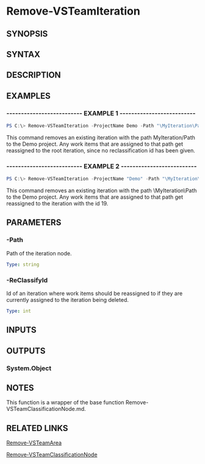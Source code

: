 <!-- #include "./common/header.md" -->

# Remove-VSTeamIteration

## SYNOPSIS

<!-- #include "./synopsis/Remove-VSTeamIteration.md" -->

## SYNTAX

## DESCRIPTION

<!-- #include "./synopsis/Remove-VSTeamIteration.md" -->

## EXAMPLES

### -------------------------- EXAMPLE 1 --------------------------

```PowerShell
PS C:\> Remove-VSTeamIteration -ProjectName Demo -Path "\MyIteration\Path"
```

This command removes an existing iteration with the path MyIteration/Path to the Demo project. Any work items that are assigned to that path get reassigned to the root iteration, since no reclassification id has been given.

### -------------------------- EXAMPLE 2 --------------------------

```PowerShell
PS C:\> Remove-VSTeamIteration -ProjectName "Demo" -Path "\MyIteration\Path" -ReClassifyId 19
```

This command removes an existing iteration with the path \MyIteration\Path to the Demo project. Any work items that are assigned to that path get reassigned to the iteration with the id 19.

## PARAMETERS

<!-- #include "./params/projectName.md" -->

### -Path

Path of the iteration node.

```yaml
Type: string
```

### -ReClassifyId

Id of an iteration where work items should be reassigned to if they are currently assigned to the iteration being deleted.

```yaml
Type: int
```

## INPUTS

## OUTPUTS

### System.Object

## NOTES

This function is a wrapper of the base function Remove-VSTeamClassificationNode.md.

## RELATED LINKS

[Remove-VSTeamArea](Add-VSTeamArea.md)

[Remove-VSTeamClassificationNode](Add-VSTeamClassificationNode.md)
